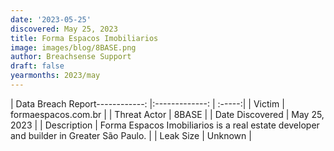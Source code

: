 ```yaml
---
date: '2023-05-25'
discovered: May 25, 2023
title: Forma Espacos Imobiliarios
image: images/blog/8BASE.png
author: Breachsense Support
draft: false
yearmonths: 2023/may
---
```


| Data Breach Report------------:     |:-------------:    | :-----:|
| Victim      | formaespacos.com.br      | 
| Threat Actor      | 8BASE      | 
| Date Discovered      | May 25, 2023      | 
| Description      | Forma Espacos Imobiliarios is a real estate developer and builder in Greater São Paulo.      | 
| Leak Size      | Unknown      | 

